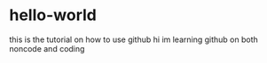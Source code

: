 # hello-world
this is the tutorial on how to use github
hi im learning github on both noncode and coding
